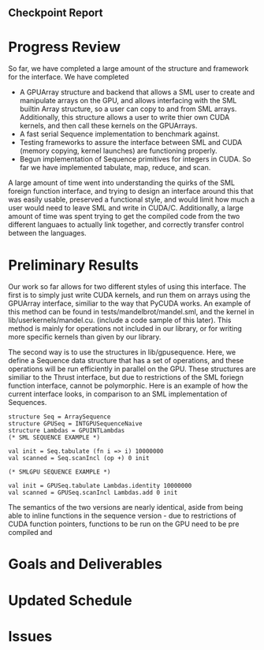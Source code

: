 ## Checkpoint Report

# Progress Review
So far, we have completed a large amount of the structure and framework for the interface. We have completed
* A GPUArray structure and backend that allows a SML user to create and manipulate arrays on the GPU, and allows 
  interfacing with the SML builtin Array structure, so a user can copy to and from SML arrays. Additionally, this
  structure allows a user to write thier own CUDA kernels, and then call these kernels on the GPUArrays. 
* A fast serial Sequence implementation to benchmark against. 
* Testing frameworks to assure the interface between SML and CUDA (memory copying, kernel launches) are functioning properly. 
* Begun implementation of Sequence primitives for integers in CUDA. So far we have implemented tabulate, map, reduce, and scan. 

A large amount of time went into understanding the quirks of the SML foreign function interface, and trying to design 
an interface around this that was easily usable, preserved a functional style, and would limit how much a user would 
need to leave SML and write in CUDA/C. Additionally, a large amount of time was spent trying to get the compiled code 
from the two different languaes to actually link together, and correctly transfer control between the languages. 

# Preliminary Results
Our work so far allows for two different styles of using this interface. The first is to simply just write 
CUDA kernels, and run them on arrays using the GPUArray interface, similiar to the way that PyCUDA works. 
An example of this method can be found in tests/mandelbrot/mandel.sml, and the kernel in lib/userkernels/mandel.cu. 
(include a code sample of this later). This method is mainly for operations not included in our library, or
for writing more specific kernels than given by our library. 

The second way is to use the structures in lib/gpusequence. Here, we define a Sequence data structure that has a 
set of operations, and these operations will be run efficiently in parallel on the GPU. These structures are similiar
to the Thrust interface, but due to restrictions of the SML foriegn function interface, cannot be polymorphic. Here 
is an example of how the current interface looks, in comparison to an SML implementation of Sequences. 

~~~~
structure Seq = ArraySequence
structure GPUSeq = INTGPUSequenceNaive
structure Lambdas = GPUINTLambdas
(* SML SEQUENCE EXAMPLE *)

val init = Seq.tabulate (fn i => i) 10000000
val scanned = Seq.scanIncl (op +) 0 init

(* SMLGPU SEQUENCE EXAMPLE *)

val init = GPUSeq.tabulate Lambdas.identity 10000000
val scanned = GPUSeq.scanIncl Lambdas.add 0 init

~~~~
The semantics of the two versions are nearly identical, aside from being able to inline functions in the sequence version - 
due to restrictions of CUDA function pointers, functions to be run on the GPU need to be pre compiled and 

# Goals and Deliverables



# Updated Schedule

# Issues
